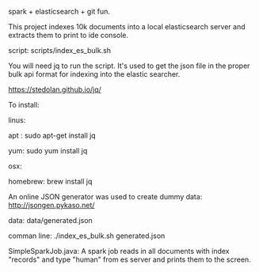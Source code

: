 spark + elasticsearch + git fun.

This project indexes 10k documents into a local elasticsearch server and extracts them to print to ide console. 

script: scripts/index_es_bulk.sh

You will need jq to run the script. It's used to get the json file in the proper bulk api format for indexing into the elastic searcher. 

https://stedolan.github.io/jq/

To install:

linus: 

apt : sudo apt-get install jq

yum: sudo yum install jq

osx:

homebrew: brew install jq


An online JSON generator was used to create dummy data: http://jsongen.pykaso.net/

data: data/generated.json

comman line: ./index_es_bulk.sh generated.json


SimpleSparkJob.java: A spark job reads in all documents with index "records" and type "human" from es server and prints them to the screen. 
